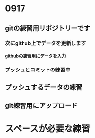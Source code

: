 # 0917
## gitの練習用リポジトリーです
### 次にgithub上でデータを更新します
#### githubの練習用にデータを入力
### プッシュとコミットの練習中
## プッシュするデータの練習
## git練習用にアップロード
# スペースが必要な練習
